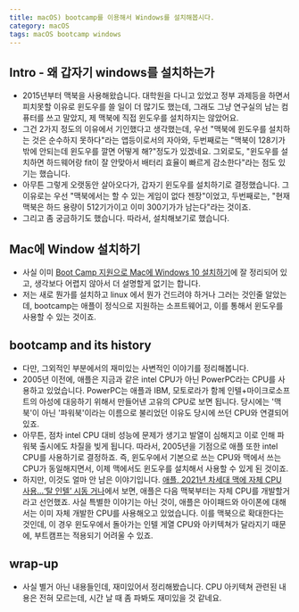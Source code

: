 ```yaml
---
title: macOS) bootcamp를 이용해서 Windows를 설치해봅시다.
category: macOS
tags: macOS bootcamp windows
---
```


## Intro - 왜 갑자기 windows를 설치하는가

- 2015년부터 맥북을 사용해왔습니다. 대학원을 다니고 있었고 정부 과제등을 하면서 피치못할 이유로 윈도우를 쓸 일이 더 많기도 했는데, 그래도 그냥 연구실의 남는 컴퓨터를 쓰고 말았지, 제 맥북에 직접 윈도우를 설치하지는 않았어요.
- 그건 2가지 정도의 이유에서 기인했다고 생각했는데, 우선 "맥북에 윈도우를 설치하는 것은 순수하지 못하다"라는 앱등이로서의 자아와, 두번째로는 "맥북이 128기가 밖에 안되는데 윈도우를 깔면 어떻게 해?"정도가 있겠네요. 그외로도, "윈도우를 설치하면 하드웨어랑 fit이 잘 안맞아서 배터리 효율이 빠르게 감소한다"라는 점도 있기는 했습니다.
- 아무튼 그렇게 오랫동안 살아오다가, 갑자기 윈도우를 설치하기로 결정했습니다. 그 이유로는 우선 "맥북에서는 할 수 있는 게임이 없다 젠장"이었고, 두번째로는, "현재 맥북은 하드 용량이 512기가이고 이미 300기가가 남는다"라는 것이죠.
- 그리고 좀 궁금하기도 했습니다. 따라서, 설치해보기로 했습니다.

## Mac에 Window 설치하기

- 사실 이미 [Boot Camp 지원으로 Mac에 Windows 10 설치하기](https://support.apple.com/ko-kr/HT201468)에 잘 정리되어 있고, 생각보다 어렵지 않아서 더 설명할게 없기는 합니다.
- 저는 새로 뭔가를 설치하고 linux 에서 뭔가 건드려야 하거나 그러는 것인줄 알았는데, bootcamp는 애플이 정식으로 지원하는 소프트웨어고, 이를 통해서 윈도우를 사용할 수 있는 것이죠.

## bootcamp and its history

- 다만, 그외적인 부분에서의 재미있는 사변적인 이야기를 정리해봅니다.
- 2005년 이전에, 애플은 지금과 같은 intel CPU가 아닌 PowerPC라는 CPU를 사용하고 있었습니다. PowerPC는 애플과 IBM, 모토로라가 함께 인텔+마이크로소프트의 아성에 대응하기 위해서 만들어낸 고유의 CPU로 보면 됩니다. 당시에는 '맥북'이 아닌 '파워북'이라는 이름으로 불리었던 이유도 당시에 쓰던 CPU와 연결되어 있죠. 
- 아무튼, 점차 intel CPU 대비 성능에 문제가 생기고 발열이 심해지고 이로 인해 파워북 출시에도 차질을 빚게 됩니다. 따라서, 2005년을 기점으로 애플 또한 intel CPU를 사용하기로 결정하죠. 즉, 윈도우에서 기본으로 쓰는 CPU와 맥에서 쓰는 CPU가 동일해지면서, 이제 맥에서도 윈도우를 설치해서 사용할 수 있게 된 것이죠.
- 하지만, 이것도 얼마 안 남은 이야기입니다. [애플, 2021년 차세대 맥에 자체 CPU 사용…‘탈 인텔’ 시동 거나](http://it.chosun.com/site/data/html_dir/2020/04/24/2020042403342.html)에서 보면, 애플은 다음 맥북부터는 자체 CPU를 개발할거라고 선언했죠. 사실 특별한 이야기는 아닌 것이, 애플은 아이패드와 아이폰에 대해서는 이미 자체 개발한 CPU를 사용해오고 있었습니다. 이를 맥북으로 확대한다는 것인데, 이 경우 윈도우에서 돌아가는 인텔 게열 CPU와 아키텍쳐가 달라지기 때문에, 부트캠프는 적용되기 어려울 수 있죠.

## wrap-up

- 사실 별거 아닌 내용들인데, 재미있어서 정리해봤습니다. CPU 아키텍쳐 관련된 내용은 전혀 모르는데, 시간 날 때 좀 파봐도 재미있을 것 같네요.
